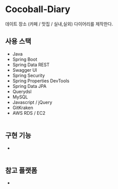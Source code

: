 # Cocoball-Diary
데이트 장소 (카페 / 맛집 / 실내,실외) 다이어리를 제작한다.

## 사용 스택

* Java
* Spring Boot
* Spring Data REST
* Swagger UI
* Spring Security
* Spring Properties DevTools
* Spring Data JPA
* Querydsl
* MySQL
* Javascript / jQuery
* GitKraken
* AWS RDS / EC2 </br></br>

## 구현 기능

* </br></br>

## 참고 플랫폼

* 
